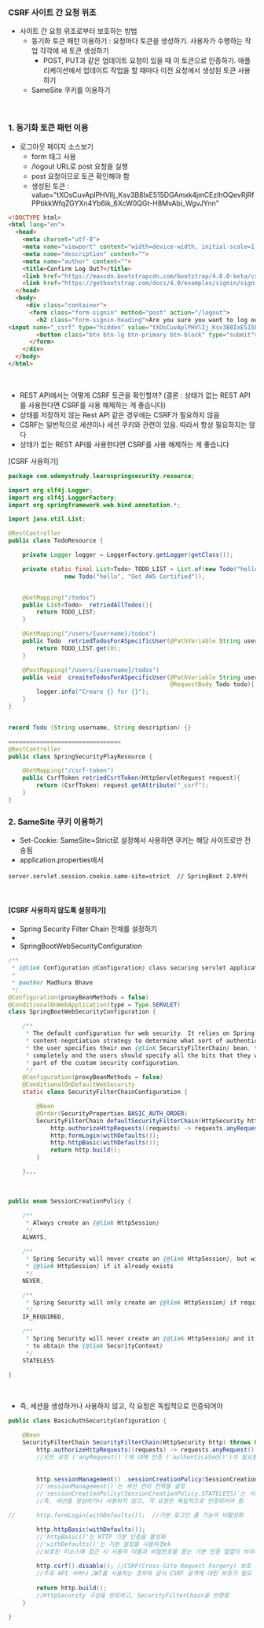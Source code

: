 ### CSRF 사이트 간 요청 위조
* 사이트 간 요청 위조로부터 보호하는 방법
  * 동기화 토큰 패턴 이용하기 : 요청마다 토큰을 생성하기. 사용자가 수행하는 작업 각각에 새 토큰 생성하기
    *  POST, PUT과 같은 업데이트 요청이 있을 때 이 토큰으로 인증하기. 애플리케이션에서 업데이트 작업을 할 때마다 이전 요청에서 생성된 토큰 사용하기
  * SameSite 쿠키를 이용하기

<br>

### 1. 동기화 토큰 패턴 이용
* 로그아웃 페이지 소스보기
  * form 태그 사용
  * /logout URL로 post 요청을 실행
  * post 요청이므로 토큰 확인해야 함
  * 생성된 토큰 : value="tXOsCuvAplPHVlIj_Ksv3B8IxE515DGAmxk4jmCEzlhOQevRjRfPPtikkWfqZGYXn4Yb6ik_6XcW0QGt-H8MvAbi_WgvJYnn"
````html
<!DOCTYPE html>
<html lang="en">
  <head>
    <meta charset="utf-8">
    <meta name="viewport" content="width=device-width, initial-scale=1, shrink-to-fit=no">
    <meta name="description" content="">
    <meta name="author" content="">
    <title>Confirm Log Out?</title>
    <link href="https://maxcdn.bootstrapcdn.com/bootstrap/4.0.0-beta/css/bootstrap.min.css" rel="stylesheet" integrity="sha384-/Y6pD6FV/Vv2HJnA6t+vslU6fwYXjCFtcEpHbNJ0lyAFsXTsjBbfaDjzALeQsN6M" crossorigin="anonymous">
    <link href="https://getbootstrap.com/docs/4.0/examples/signin/signin.css" rel="stylesheet" crossorigin="anonymous"/>
  </head>
  <body>
     <div class="container">
      <form class="form-signin" method="post" action="/logout">
        <h2 class="form-signin-heading">Are you sure you want to log out?</h2>
<input name="_csrf" type="hidden" value="tXOsCuvAplPHVlIj_Ksv3B8IxE515DGAmxk4jmCEzlhOQevRjRfPPtikkWfqZGYXn4Yb6ik_6XcW0QGt-H8MvAbi_WgvJYnn" />
        <button class="btn btn-lg btn-primary btn-block" type="submit">Log Out</button>
      </form>
    </div>
  </body>
</html>
````
<br>

* REST API에서는 어떻게 CSRF 토큰을 확인할까? (결론 : 상태가 없는 REST API를 사용한다면 CSRF를 사용 해제하는 게 좋습니다)
* 상태를 저장하지 않는 Rest API 같은 경우에는 CSRF가 필요하지 않음
* CSRF는 일반적으로 세션이나 세션 쿠키와 관련이 있음. 따라서 항상 필요하지는 않다
* 상태가 없는 REST API를 사용한다면 CSRF를 사용 해제하는 게 좋습니다

[CSRF 사용하기]
````java
package com.udemystrudy.learnspringsecurity.resource;

import org.slf4j.Logger;
import org.slf4j.LoggerFactory;
import org.springframework.web.bind.annotation.*;

import java.util.List;

@RestController
public class TodoResource {

    private Logger logger = LoggerFactory.getLogger(getClass());

    private static final List<Todo> TODO_LIST = List.of(new Todo("hello", "Learn AWS"),
                new Todo("hello", "Get AWS Certified"));


    @GetMapping("/todos")
    public List<Todo>  retriedAllTodos(){
        return TODO_LIST;
    }

    @GetMapping("/users/{username}/todos")
    public Todo  retriedTodosForASpecificUser(@PathVariable String username){
        return TODO_LIST.get(0);
    }

    @PostMapping("/users/{username}/todos")
    public void  creaiteTodosForASpecificUser(@PathVariable String username,
                                              @RequestBody Todo todo){
        logger.info("Creare {} for {}");
    }
}


record Todo (String username, String description) {}

================================
@RestController
public class SpringSecurityPlayResource {

    @GetMapping("/csrf-token")
    public CsrfToken retriedCsrtToken(HttpServletRequest request){
        return (CsrfToken) request.getAttribute("_csrf");
    }
}
````

### 2. SameSite 쿠키 이용하기
* Set-Cookie: SameSite=Strict로 설정해서 사용하면 쿠키는 해당 사이트로만 전송됨
* application.properties에서 
````
server.servlet.session.cookie.same-site=strict  // SpringBoot 2.6부터
````
<br>


#### [CSRF 사용하지 않도록 설정하기]
* Spring Security Filter Chain 전체를 설정하기
* 
* SpringBootWebSecurityConfiguration
````java
/**
 * {@link Configuration @Configuration} class securing servlet applications.
 *
 * @author Madhura Bhave
 */
@Configuration(proxyBeanMethods = false)
@ConditionalOnWebApplication(type = Type.SERVLET)
class SpringBootWebSecurityConfiguration {

	/**
	 * The default configuration for web security. It relies on Spring Security's
	 * content-negotiation strategy to determine what sort of authentication to use. If
	 * the user specifies their own {@link SecurityFilterChain} bean, this will back-off
	 * completely and the users should specify all the bits that they want to configure as
	 * part of the custom security configuration.
	 */
	@Configuration(proxyBeanMethods = false)
	@ConditionalOnDefaultWebSecurity
	static class SecurityFilterChainConfiguration {

		@Bean
		@Order(SecurityProperties.BASIC_AUTH_ORDER)
		SecurityFilterChain defaultSecurityFilterChain(HttpSecurity http) throws Exception {
			http.authorizeHttpRequests((requests) -> requests.anyRequest().authenticated());
			http.formLogin(withDefaults());
			http.httpBasic(withDefaults());
			return http.build();
		}

	}...
````
<br>

````java
public enum SessionCreationPolicy {

	/**
	 * Always create an {@link HttpSession}
	 */
	ALWAYS,

	/**
	 * Spring Security will never create an {@link HttpSession}, but will use the
	 * {@link HttpSession} if it already exists
	 */
	NEVER,

	/**
	 * Spring Security will only create an {@link HttpSession} if required
	 */
	IF_REQUIRED,

	/**
	 * Spring Security will never create an {@link HttpSession} and it will never use it
	 * to obtain the {@link SecurityContext}
	 */
	STATELESS

}
````

<br>

* 즉, 세션을 생성하거나 사용하지 않고, 각 요청은 독립적으로 인증되어야  
```` java
public class BasicAuthSecurityConfiguration {

    @Bean
    SecurityFilterChain SecurityFilterChain(HttpSecurity http) throws Exception {
		http.authorizeHttpRequests((requests) -> requests.anyRequest().authenticated());
		//모든 요청 ('anyRequest()')에 대해 인증 ('authenticated()')이 필요함을 지정
		
		
        http.sessionManagement() .sessionCreationPolicy(SessionCreationPolicy.STATELESS);
        //'sessionManagement()'는 세션 관리 전략을 설정
        //'sessionCreationPolicy(SessionCreationPolicy.STATELESS)'는 서버가 상태를 유지하지 않음을 의미
        //즉, 세션을 생성하거나 사용하지 않고, 각 요청은 독립적으로 인증되어야 함

//		http.formLogin(withDefaults());  //기본 로그인 폼 기능이 비활성화

		http.httpBasic(withDefaults()); 
		//'httpBasic()'는 HTTP 기본 인증을 활성화
		//'withDefaults()'는 기본 설정을 사용하겠ek
		//보호된 리소스에 접근 시 사용자 이름과 비밀번호를 묻는 기본 인증 팝업이 브라우저에 표시
		
        http.csrf().disable(); //CSRF(Cross-Site Request Forgery) 보호 기능을 비활성화
        //주로 API 서버나 JWT를 사용하는 경우와 같이 CSRF 공격에 대한 보호가 필요 없는 상황에서 사용
		
		return http.build();
		//HttpSecurity 구성을 완료하고, SecurityFilterChain을 반환함
	}

}
````